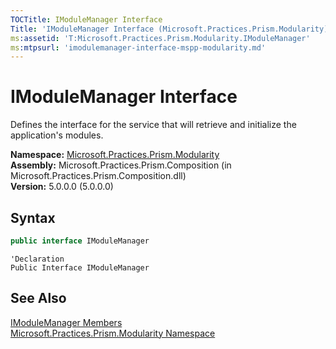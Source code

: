 ```yaml
---
TOCTitle: IModuleManager Interface
Title: 'IModuleManager Interface (Microsoft.Practices.Prism.Modularity)'
ms:assetid: 'T:Microsoft.Practices.Prism.Modularity.IModuleManager'
ms:mtpsurl: 'imodulemanager-interface-mspp-modularity.md'
---
```


# IModuleManager Interface

Defines the interface for the service that will retrieve and initialize the application's modules.

**Namespace:** [Microsoft.Practices.Prism.Modularity](/patterns-practices/reference/mspp-modularity-namespace)  
**Assembly:** Microsoft.Practices.Prism.Composition (in Microsoft.Practices.Prism.Composition.dll)  
**Version:** 5.0.0.0 (5.0.0.0)

## Syntax

```C#
public interface IModuleManager
```

```VB
'Declaration
Public Interface IModuleManager
```

## See Also

[IModuleManager Members](/patterns-practices/reference/imodulemanager-members-mspp-modularity)  
[Microsoft.Practices.Prism.Modularity Namespace](/patterns-practices/reference/mspp-modularity-namespace)